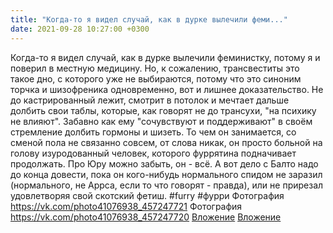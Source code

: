 ```yaml
---
title: "Когда-то я видел случай, как в дурке вылечили феми..."
date: 2021-09-28 10:27:00 +0300
---
```


Когда-то я видел случай, как в дурке вылечили феминистку, потому я и поверил в местную медицину.
Но, к сожалению, трансвеститы это такое дно, с которого уже не выбираются, потому что это синоним торчка и шизофреника одновременно, вот и лишнее доказательство. Не до кастрированный лежит, смотрит в потолок и мечтает дальше долбить свои таблы, которые, как говорят не до трансухи, "на психику не влияют". Забавно как ему "сочувствуют и поддерживают" в своём стремление долбить гормоны и шизеть. То чем он занимается, со сменой пола не связанно совсем, от слова никак, он просто больной на голову изуродованный человек, которого фуррятина подначивает продолжать.
Про Юру можно забыть, он - всё. А вот дело с Балто надо до конца довести, пока он кого-нибудь нормального спидом не заразил (нормального, не Аррса, если то что говорят - правда), или не прирезал удовлетворяя свой скотский фетиш.
#furry #фурри
Фотография
<a class="vk-attach" href="https://vk.com/photo41076938_457247721">https://vk.com/photo41076938_457247721</a>
Фотография
<a class="vk-attach" href="https://vk.com/photo41076938_457247720">https://vk.com/photo41076938_457247720</a>
<a class="vk-attach" href="https://vk.com/photo41076938_457247721">Вложение</a>
<a class="vk-attach" href="https://vk.com/photo41076938_457247720">Вложение</a>

